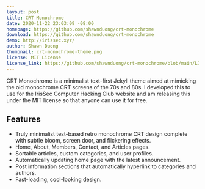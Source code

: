 ```yaml
---
layout: post
title: CRT Monochrome
date: 2020-11-22 23:03:09 -08:00
homepage: https://github.com/shawnduong/crt-monochrome
download: https://github.com/shawnduong/crt-monochrome
demo: http://irissec.xyz/
author: Shawn Duong
thumbnail: crt-monochrome-theme.png
license: MIT License
license_link: https://github.com/shawnduong/crt-monochrome/blob/main/LICENSE
---
```


CRT Monochrome is a minimalist text-first Jekyll theme aimed at mimicking the old monochrome CRT screens of the 70s and 80s. I developed this to use for the IrisSec Computer Hacking Club website and am releasing this under the MIT license so that anyone can use it for free.

## Features

- Truly minimalist test-based retro monochrome CRT design complete with subtle bloom, screen door, and flickering effects.
- Home, About, Members, Contact, and Articles pages.
- Sortable articles, custom categories, and user profiles.
- Automatically updating home page with the latest announcement.
- Post information sections that automatically hyperlink to categories and authors.
- Fast-loading, cool-looking design.
